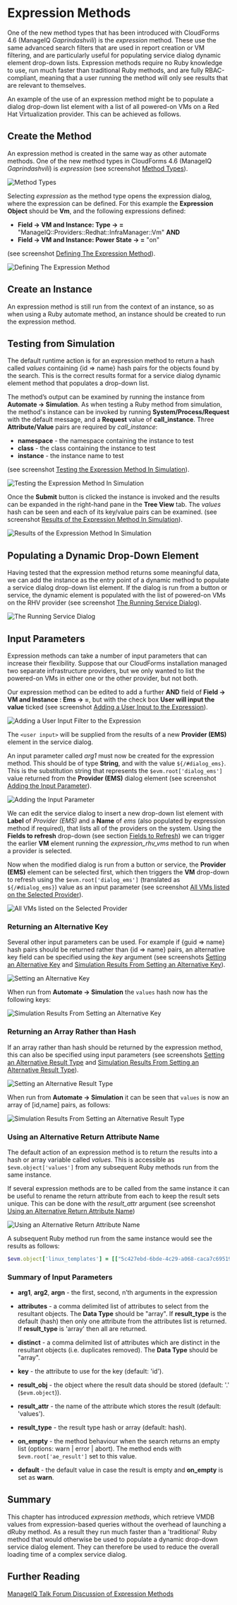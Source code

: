# Expression Methods

One of the new method types that has been introduced with CloudForms 4.6 (ManageIQ *Gaprindashvili*) is the *expression* method. These use the same advanced search filters that are used in report creation or VM filtering, and are particularly useful for populating service dialog dynamic element drop-down lists. Expression methods require no Ruby knowledge to use, run much faster than traditional Ruby methods, and are fully RBAC-compliant, meaning that a user running the method will only see results that are relevant to themselves.

An example of the use of an expression method might be to populate a dialog drop-down list element with a list of all powered-on VMs on a Red Hat Virtualization provider. This can be achieved as follows.

## Create the Method

An expression method is created in the same way as other automate methods. One of the new method types in CloudForms 4.6 (ManageIQ *Gaprindashvili*) is *expression* (see screenshot [Method Types](#i1)).

![Method Types](images/screenshot1.png)
 

Selecting *expression* as the method type opens the expression dialog, where the expression can be defined. For this example the **Expression Object** should be **Vm**, and the following expressions defined:

* **Field → VM and Instance: Type → =** "ManageIQ::Providers::Redhat::InfraManager::Vm" **AND**
* **Field → VM and Instance: Power State → =** "on"

(see screenshot [Defining The Expression Method](#i2)).

![Defining The Expression Method](images/screenshot2.png) 

## Create an Instance

An expression method is still run from the context of an instance, so as when using a Ruby automate method, an instance should be created to run the expression method.

## Testing from Simulation

The default runtime action is for an expression method to return a hash called *values* containing {id ⇒ name} hash pairs for the objects found by the search. This is the correct results format for a service dialog dynamic element method that populates a drop-down list.

The method’s output can be examined by running the instance from **Automate → Simulation**. As when testing a Ruby method from simulation, the method's instance can be invoked by running **System/Process/Request** with the default message, and a **Request** value of **call\_instance**. Three **Attribute/Value** pairs are required by _call\_instance_:

* **namespace** - the namespace containing the instance to test
* **class** - the class containing the instance to test
* **instance** - the instance name to test

(see screenshot [Testing the Expression Method In Simulation](#i3)).

![Testing the Expression Method In Simulation](images/screenshot12.png) 

Once the **Submit** button is clicked the instance is invoked and the results can be expanded in the right-hand pane in the **Tree View** tab. The _values_ hash can be seen and each of its key/value pairs can be examined. (see screenshot [Results of the Expression Method In Simulation](#i3)).

![Results of the Expression Method In Simulation](images/screenshot3.png) 

## Populating a Dynamic Drop-Down Element

Having tested that the expression method returns some meaningful data, we can add the instance as the entry point of a dynamic method to populate a service dialog drop-down list element. If the dialog is run from a button or service, the dynamic element is populated with the list of powered-on VMs on the RHV provider (see screenshot [The Running Service Dialog](#i4)).

![The Running Service Dialog](images/screenshot4.png) 

## Input Parameters

Expression methods can take a number of input parameters that can increase their flexibility. Suppose that our CloudForms installation managed two separate infrastructure providers, but we only wanted to list the powered-on VMs in either one or the other provider, but not both.  

Our expression method can be edited to add a further **AND** field of **Field → VM and Instance : Ems → =**, but with the check box **User will input the value** ticked (see screenshot [Adding a User Input to the Expression](#i5)).

![Adding a User Input Filter to the Expression](images/screenshot5.png)

The `<user input>` will be supplied from the results of a new **Provider (EMS)** element in the service dialog.

An input parameter called *arg1* must now be created for the expression method. This should be of type **String**, and with the value `${/#dialog_ems}`. This is the substitution string that represents the `$evm.root['dialog_ems']` value returned from the **Provider (EMS)** dialog element (see screenshot [Adding the Input Parameter](#i6)).

![Adding the Input Parameter](images/screenshot6.png)

We can edit the service dialog to insert a new drop-down list element with **Label** of _Provider (EMS)_ and a **Name** of _ems_ (also populated by expression method if required), that lists all of the providers on the system. Using the **Fields to refresh** drop-down (see section [Fields to Refresh](../new_service_dialog_editor/chapter.md#fields_to_refresh)) we can trigger the earlier **VM** element running the _expression\_rhv\_vms_ method to run when a provider is selected. 

Now when the modified dialog is run from a button or service, the **Provider (EMS)** element can be selected first, which then triggers the **VM** drop-down to refresh using the `$evm.root['dialog_ems']` (translated as `${/#dialog_ems}`) value as an input parameter (see screenshot [All VMs listed on the Selected Provider](#i7)).

![All VMs listed on the Selected Provider](images/screenshot7.png)  

### Returning an Alternative Key

Several other input parameters can be used. For example if {guid ⇒ name} hash pairs should be returned rather than {id ⇒ name} pairs, an alternative key field can be specified using the _key_ argument (see screenshots [Setting an Alternative Key](#i8) and [Simulation Results From Setting an Alternative Key](#i9)).

![Setting an Alternative Key](images/screenshot8.png)

When run from **Automate -> Simulation** the `values` hash now has the following keys:

![Simulation Results From Setting an Alternative Key](images/screenshot9.png)

### Returning an Array Rather than Hash

If an array rather than hash should be returned by the expression method, this can also be specified using input parameters (see screenshots [Setting an Alternative Result Type](#i10) and [Simulation Results From Setting an Alternative Result Type](#i11)).

![Setting an Alternative Result Type](images/screenshot10.png)

When run from **Automate -> Simulation** it can be seen that `values` is now an array of [id,name] pairs, as follows: 

![Simulation Results From Setting an Alternative Result Type](images/screenshot11.png)

### Using an Alternative Return Attribute Name

The default action of an expression method is to return the results into a hash or array variable called _values_. This is accessible as `$evm.object['values']` from any subsequent Ruby methods run from the same instance.

If several expression methods are to be called from the same instance it can be useful to rename the return attribute from each to keep the result sets unique. This can be done with the _result\_attr_ argument (see screenshot [Using an Alternative Return Attribute Name](#i12))

![Using an Alternative Return Attribute Name](images/screenshot13.png)

A subsequent Ruby method run from the same instance would see the results as follows:

``` ruby
$evm.object['linux_templates'] = [["5c427ebd-6bde-4c29-a068-caca7c69519f", "RedHat_CFME-5.8.0.17", 1],...]
```

### Summary of Input Parameters

  - **arg1**, **arg2**, **argn** - the first, second, n’th arguments in the expression

  - **attributes** - a comma delimited list of attributes to select from the resultant objects. The **Data Type** should be "array". If **result\_type** is the default (hash) then only one attribute from the attributes list is returned. If **result\_type** is 'array' then all are returned.

  - **distinct** - a comma delimited list of attributes which are distinct in the resultant objects (i.e. duplicates removed). The **Data Type** should be "array".

  - **key** - the attribute to use for the key (default: 'id').

  - **result\_obj**  - the object where the result data should be stored (default: '.' (`$evm.object`)).

  - **result\_attr**  - the name of the attribute which stores the result (default: 'values').

  - **result\_type** - the result type hash or array (default: hash).

  - **on\_empty** - the method behaviour when the search returns an empty list (options: warn | error | abort). The method ends with `$evm.root['ae_result']` set to this value.

  - **default** - the default value in case the result is empty and **on\_empty** is set as **warn**.

## Summary

This chapter has introduced _expression methods_, which retrieve VMDB values from expression-based queries without the overhead of launching a dRuby method. As a result they run much faster than a 'traditional' Ruby method that would otherwise be used to populate a dynamic drop-down service dialog element. They can therefore be used to reduce the overall loading time of a complex service dialog.


## Further Reading

[ManageIQ Talk Forum Discussion of Expression Methods](http://talk.manageiq.org/t/automate-expression-methods/3071)
